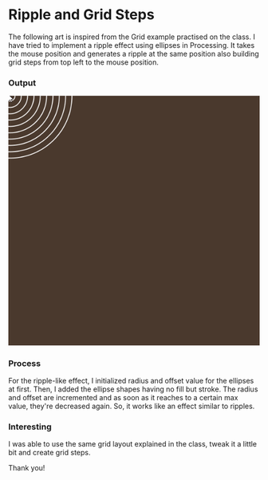 # Ripple and Grid Steps
The following art is inspired from the Grid example practised on the class. I have tried to implement a ripple effect using ellipses in Processing. It takes the mouse position and generates a ripple at the same position also building grid steps from top left to the mouse position.

### Output
![](output.gif)

### Process
For the ripple-like effect, I initialized radius and offset value for the ellipses at first. Then, I added the ellipse shapes having no fill but stroke. The radius and offset are incremented and as soon as it reaches to a certain max value, they're decreased again. So, it works like an effect similar to ripples.

### Interesting
I was able to use the same grid layout explained in the class, tweak it a little bit and create grid steps.

Thank you!